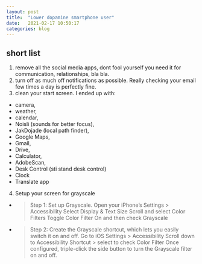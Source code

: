 ```yaml
---
layout: post
title:  "Lower dopamine smartphone user"
date:   2021-02-17 10:50:17
categories: blog
---
```



## short list

1. remove all the social media apps, dont fool yourself you need it for communication, relationships, bla bla.
2. turn off as much off notifications as possible. Really checking your email few times a day is perfectly fine. 
3. clean your start screen. I ended up with:
 * camera, 
 * weather, 
 * calendar, 
 * Noisli (sounds for better focus), 
 * JakDojade (local path finder), 
 * Google Maps, 
 * Gmail, 
 * Drive, 
 * Calculator, 
 * AdobeScan, 
 * Desk Control (sti stand desk control)
 * Clock
 * Translate app
 
 4. Setup your screen for grayscale

 * >Step 1: Set up Grayscale.
   >Open your iPhone’s Settings > Accessibility
   >Select Display & Text Size
   >Scroll and select Color Filters
   >Toggle Color Filter On and then check Grayscale

 * >Step 2: Create the Grayscale shortcut, which lets you easily switch it on and off.
   >Go to iOS Settings > Accessibility
   >Scroll down to Accessibility Shortcut > select to check Color Filter
   >Once configured, triple-click the side button to turn the Grayscale filter on and off. 

